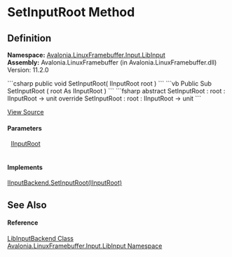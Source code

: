 # SetInputRoot Method




## Definition
**Namespace:** <a href="N_Avalonia_LinuxFramebuffer_Input_LibInput">Avalonia.LinuxFramebuffer.Input.LibInput</a>  
**Assembly:** Avalonia.LinuxFramebuffer (in Avalonia.LinuxFramebuffer.dll) Version: 11.2.0

<Tabs groupId="api-code-preview">
<TabItem value="csharp" label="C#">
```csharp
public void SetInputRoot(
	IInputRoot root
)
```
</TabItem>
<TabItem value="vb" label="VB">
```vb
Public Sub SetInputRoot ( 
	root As IInputRoot
)
```
</TabItem>
<TabItem value="fsharp" label="F#">
```fsharp
abstract SetInputRoot : 
        root : IInputRoot -> unit 
override SetInputRoot : 
        root : IInputRoot -> unit 
```
</TabItem>
</Tabs>



<a href="https://github.com/AvaloniaUI/Avalonia/tree/master/src/Linux/Avalonia.LinuxFramebuffer/Input/LibInput/LibInputBackend.cs#L81" title="View the source code">View Source</a>



#### Parameters
<dl><dt>  <a href="T_Avalonia_Input_IInputRoot">IInputRoot</a></dt><dd> </dd></dl>

#### Implements
<a href="M_Avalonia_LinuxFramebuffer_Input_IInputBackend_SetInputRoot">IInputBackend.SetInputRoot(IInputRoot)</a>  


## See Also


#### Reference
<a href="T_Avalonia_LinuxFramebuffer_Input_LibInput_LibInputBackend">LibInputBackend Class</a>  
<a href="N_Avalonia_LinuxFramebuffer_Input_LibInput">Avalonia.LinuxFramebuffer.Input.LibInput Namespace</a>  

